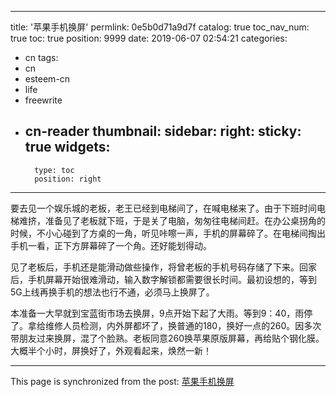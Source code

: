 
---
title: '苹果手机换屏'
permlink: 0e5b0d71a9d7f
catalog: true
toc_nav_num: true
toc: true
position: 9999
date: 2019-06-07 02:54:21
categories:
- cn
tags:
- cn
- esteem-cn
- life
- freewrite
- cn-reader
thumbnail: 
sidebar:
    right:
        sticky: true
widgets:
    -
        type: toc
        position: right
---



要去见一个娱乐城的老板，老王已经到电梯间了，在喊电梯来了。由于下班时间电梯难挤，准备见了老板就下班，于是关了电脑，匆匆往电梯间赶。在办公桌拐角的时候，不小心碰到了方桌的一角，听见咔嚓一声，手机的屏幕碎了。在电梯间掏出手机一看，正下方屏幕碎了一个角。还好能划得动。

见了老板后，手机还是能滑动做些操作，将曾老板的手机号码存储了下来。回家后，手机屏幕开始很难滑动，输入数字解锁都需要很长时间。最初设想的，等到5G上线再换手机的想法也行不通，必须马上换屏了。

本准备一大早就到宝蓝街市场去换屏，9点开始下起了大雨。等到9：40，雨停了。拿给维修人员检测，内外屏都坏了，换普通的180，换好一点的260。因多次带朋友过来换屏，混了个脸熟。老板同意260换苹果原版屏幕，再给贴个钢化膜。大概半个小时，屏换好了，外观看起来，焕然一新！

- - -

This page is synchronized from the post: [苹果手机换屏](https://steemit.com/@m18207319997/0e5b0d71a9d7f)
